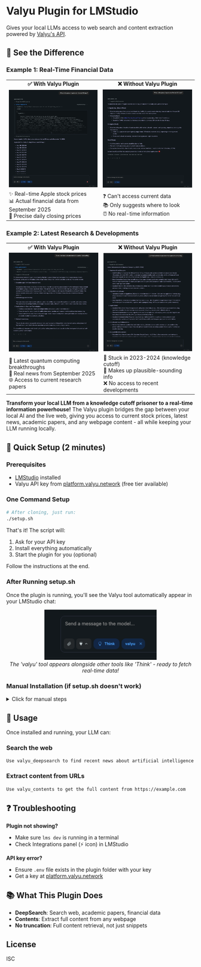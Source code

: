 # Valyu Plugin for LMStudio

Gives your local LLMs access to web search and content extraction powered by [Valyu's API](https://valyu.network/).

## 🎯 See the Difference

### Example 1: Real-Time Financial Data
<table>
<tr>
<td align="center"><b>✅ With Valyu Plugin</b></td>
<td align="center"><b>❌ Without Valyu Plugin</b></td>
</tr>
<tr>
<td><img src="assets/withValyu.png" alt="With Valyu - Real-time stock data" width="400"/></td>
<td><img src="assets/withoutValyu.png" alt="Without Valyu - No real data" width="400"/></td>
</tr>
<tr>
<td>✨ Real-time Apple stock prices<br>📊 Actual financial data from September 2025<br>🎯 Precise daily closing prices</td>
<td>❓ Can't access current data<br>📚 Only suggests where to look<br>⏰ No real-time information</td>
</tr>
</table>

### Example 2: Latest Research & Developments
<table>
<tr>
<td align="center"><b>✅ With Valyu Plugin</b></td>
<td align="center"><b>❌ Without Valyu Plugin</b></td>
</tr>
<tr>
<td><img src="assets/withValyu2.png" alt="With Valyu - Current research" width="400"/></td>
<td><img src="assets/withoutValyu2.png" alt="Without Valyu - Outdated info" width="400"/></td>
</tr>
<tr>
<td>🔬 Latest quantum computing breakthroughs<br>📰 Real news from September 2025<br>🌐 Access to current research papers</td>
<td>📅 Stuck in 2023-2024 (knowledge cutoff)<br>🤔 Makes up plausible-sounding info<br>❌ No access to recent developments</td>
</tr>
</table>

**Transform your local LLM from a knowledge cutoff prisoner to a real-time information powerhouse!** The Valyu plugin bridges the gap between your local AI and the live web, giving you access to current stock prices, latest news, academic papers, and any webpage content - all while keeping your LLM running locally.

## 🚀 Quick Setup (2 minutes)

### Prerequisites
- [LMStudio](https://lmstudio.ai/) installed
- Valyu API key from [platform.valyu.network](https://platform.valyu.network/) (free tier available)

### One Command Setup

```bash
# After cloning, just run:
./setup.sh
```

That's it! The script will:
1. Ask for your API key
2. Install everything automatically
3. Start the plugin for you (optional)

Follow the instructions at the end.

### After Running setup.sh

Once the plugin is running, you'll see the Valyu tool automatically appear in your LMStudio chat:

<div align="center">
<img src="assets/tool.png" alt="Valyu tool in LMStudio" width="300"/>
<br>
<i>The 'valyu' tool appears alongside other tools like 'Think' - ready to fetch real-time data!</i>
</div>

### Manual Installation (if setup.sh doesn't work)

<details>
<summary>Click for manual steps</summary>

```bash
# 1. Clone repository
git clone [repository-url]
cd valyu

# 2. Add your API key
echo "VALYU_API_KEY=your_key_here" > .env

# 3. Build and install
npm install
npx tsc
cp -r . ~/.lmstudio/extensions/plugins/lmstudio/valyu

# 4. Run plugin server (keep running!)
cd ~/.lmstudio/extensions/plugins/lmstudio/valyu
lms dev
```

</details>

## 📝 Usage

Once installed and running, your LLM can:

### Search the web
```
Use valyu_deepsearch to find recent news about artificial intelligence
```

### Extract content from URLs
```
Use valyu_contents to get the full content from https://example.com
```

## ❓ Troubleshooting

**Plugin not showing?**
- Make sure `lms dev` is running in a terminal
- Check Integrations panel (⚡ icon) in LMStudio

**API key error?**
- Ensure `.env` file exists in the plugin folder with your key
- Get a key at [platform.valyu.network](https://platform.valyu.network/)

## 📚 What This Plugin Does

- **DeepSearch**: Search web, academic papers, financial data
- **Contents**: Extract full content from any webpage
- **No truncation**: Full content retrieval, not just snippets

## License

ISC